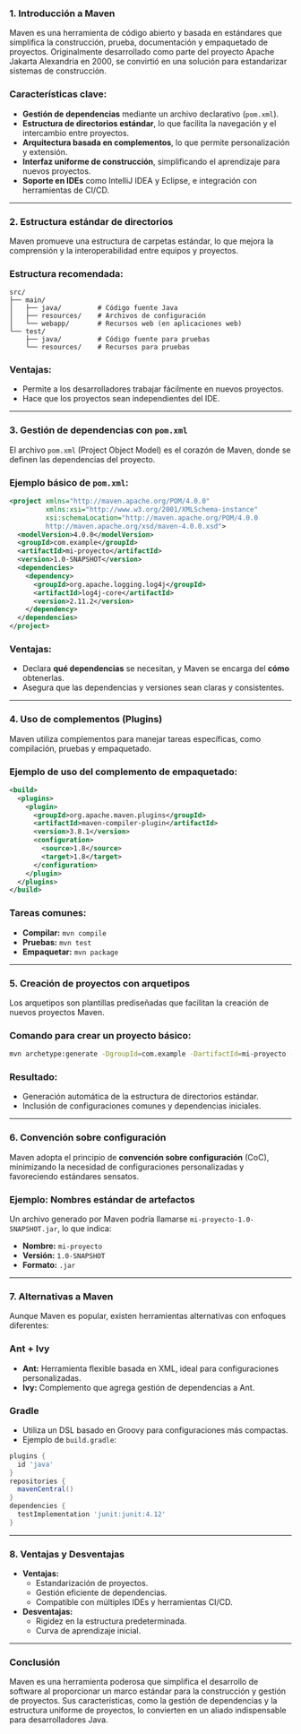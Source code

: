 ### **1. Introducción a Maven**

Maven es una herramienta de código abierto y basada en estándares que simplifica la construcción, prueba, documentación y empaquetado de proyectos. Originalmente desarrollado como parte del proyecto Apache Jakarta Alexandria en 2000, se convirtió en una solución para estandarizar sistemas de construcción.

### **Características clave:**

- **Gestión de dependencias** mediante un archivo declarativo (`pom.xml`).
- **Estructura de directorios estándar**, lo que facilita la navegación y el intercambio entre proyectos.
- **Arquitectura basada en complementos**, lo que permite personalización y extensión.
- **Interfaz uniforme de construcción**, simplificando el aprendizaje para nuevos proyectos.
- **Soporte en IDEs** como IntelliJ IDEA y Eclipse, e integración con herramientas de CI/CD.

---

### **2. Estructura estándar de directorios**

Maven promueve una estructura de carpetas estándar, lo que mejora la comprensión y la interoperabilidad entre equipos y proyectos.

### **Estructura recomendada:**

```
src/
├── main/
│   ├── java/         # Código fuente Java
│   ├── resources/    # Archivos de configuración
│   └── webapp/       # Recursos web (en aplicaciones web)
└── test/
    ├── java/         # Código fuente para pruebas
    └── resources/    # Recursos para pruebas

```

### **Ventajas:**

- Permite a los desarrolladores trabajar fácilmente en nuevos proyectos.
- Hace que los proyectos sean independientes del IDE.

---

### **3. Gestión de dependencias con `pom.xml`**

El archivo `pom.xml` (Project Object Model) es el corazón de Maven, donde se definen las dependencias del proyecto.

### **Ejemplo básico de `pom.xml`:**

```xml
<project xmlns="http://maven.apache.org/POM/4.0.0"
         xmlns:xsi="http://www.w3.org/2001/XMLSchema-instance"
         xsi:schemaLocation="http://maven.apache.org/POM/4.0.0
         http://maven.apache.org/xsd/maven-4.0.0.xsd">
  <modelVersion>4.0.0</modelVersion>
  <groupId>com.example</groupId>
  <artifactId>mi-proyecto</artifactId>
  <version>1.0-SNAPSHOT</version>
  <dependencies>
    <dependency>
      <groupId>org.apache.logging.log4j</groupId>
      <artifactId>log4j-core</artifactId>
      <version>2.11.2</version>
    </dependency>
  </dependencies>
</project>

```

### **Ventajas:**

- Declara **qué dependencias** se necesitan, y Maven se encarga del **cómo** obtenerlas.
- Asegura que las dependencias y versiones sean claras y consistentes.

---

### **4. Uso de complementos (Plugins)**

Maven utiliza complementos para manejar tareas específicas, como compilación, pruebas y empaquetado.

### **Ejemplo de uso del complemento de empaquetado:**

```xml
<build>
  <plugins>
    <plugin>
      <groupId>org.apache.maven.plugins</groupId>
      <artifactId>maven-compiler-plugin</artifactId>
      <version>3.8.1</version>
      <configuration>
        <source>1.8</source>
        <target>1.8</target>
      </configuration>
    </plugin>
  </plugins>
</build>

```

### **Tareas comunes:**

- **Compilar:** `mvn compile`
- **Pruebas:** `mvn test`
- **Empaquetar:** `mvn package`

---

### **5. Creación de proyectos con arquetipos**

Los arquetipos son plantillas prediseñadas que facilitan la creación de nuevos proyectos Maven.

### **Comando para crear un proyecto básico:**

```bash
mvn archetype:generate -DgroupId=com.example -DartifactId=mi-proyecto -DarchetypeArtifactId=maven-archetype-quickstart -DinteractiveMode=false

```

### **Resultado:**

- Generación automática de la estructura de directorios estándar.
- Inclusión de configuraciones comunes y dependencias iniciales.

---

### **6. Convención sobre configuración**

Maven adopta el principio de **convención sobre configuración** (CoC), minimizando la necesidad de configuraciones personalizadas y favoreciendo estándares sensatos.

### **Ejemplo: Nombres estándar de artefactos**

Un archivo generado por Maven podría llamarse `mi-proyecto-1.0-SNAPSHOT.jar`, lo que indica:

- **Nombre:** `mi-proyecto`
- **Versión:** `1.0-SNAPSHOT`
- **Formato:** `.jar`

---

### **7. Alternativas a Maven**

Aunque Maven es popular, existen herramientas alternativas con enfoques diferentes:

### **Ant + Ivy**

- **Ant:** Herramienta flexible basada en XML, ideal para configuraciones personalizadas.
- **Ivy:** Complemento que agrega gestión de dependencias a Ant.

### **Gradle**

- Utiliza un DSL basado en Groovy para configuraciones más compactas.
- Ejemplo de `build.gradle`:

```groovy
plugins {
  id 'java'
}
repositories {
  mavenCentral()
}
dependencies {
  testImplementation 'junit:junit:4.12'
}

```

---

### **8. Ventajas y Desventajas**

- **Ventajas:**
    - Estandarización de proyectos.
    - Gestión eficiente de dependencias.
    - Compatible con múltiples IDEs y herramientas CI/CD.
- **Desventajas:**
    - Rigidez en la estructura predeterminada.
    - Curva de aprendizaje inicial.

---

### **Conclusión**

Maven es una herramienta poderosa que simplifica el desarrollo de software al proporcionar un marco estándar para la construcción y gestión de proyectos. Sus características, como la gestión de dependencias y la estructura uniforme de proyectos, lo convierten en un aliado indispensable para desarrolladores Java.